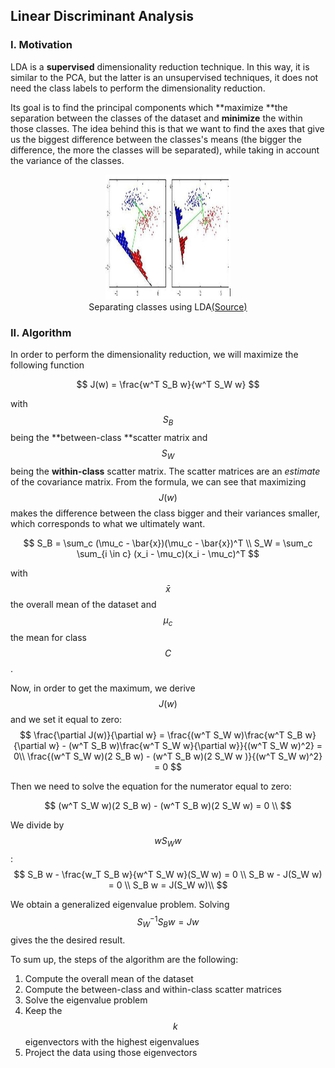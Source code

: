## Linear Discriminant Analysis

### I. Motivation

LDA is a **supervised** dimensionality reduction technique. In this way, it is similar to the PCA, but the latter is an unsupervised techniques, it does not need the class labels to perform the dimensionality reduction.

Its goal is to find the principal components which **maximize **the separation between the classes of the dataset and **minimize** the within those classes. The idea behind this is that we want to find the axes that give us the biggest difference between the classes's means \(the bigger the difference, the more the classes will be separated\), while taking in account the variance of the classes.

<figure align="center">
	<img src="/assets/lda/fisher-lda.jpg" alt="Separating classes using LDA" height="200" width="200">
	<figcaption>Separating classes using LDA<a href="http://www.stackoverflow.com">(Source)</a></figcaption>
</figure>

### II. Algorithm

In order to perform the dimensionality reduction, we will maximize the following function


$$
 J(w) = \frac{w^T S_B w}{w^T S_W w}
$$


with $$S_B$$ being the **between-class **scatter matrix and $$S_W$$ being the **within-class** scatter matrix. The scatter matrices are an _estimate_ of the covariance matrix. From the formula, we can see that maximizing $$J(w)$$ makes the difference between the class bigger and their variances smaller, which corresponds to what we ultimately want.


$$
S_B = \sum_c (\mu_c - \bar{x})(\mu_c - \bar{x})^T \\ S_W = \sum_c \sum_{i \in c} (x_i - \mu_c)(x_i - \mu_c)^T
$$


with $$\bar{x}$$ the overall mean of the dataset and $$\mu_c$$ the mean for class $$C$$.

Now, in order to get the maximum, we derive $$J(w)$$ and we set it equal to zero:
$$
\frac{\partial J(w)}{\partial w} = \frac{(w^T S_W w)\frac{w^T S_B w}{\partial w} - (w^T S_B w)\frac{w^T S_W w}{\partial w}}{(w^T S_W w)^2} = 0\\
\frac{(w^T S_W w)(2 S_B w) - (w^T S_B w)(2 S_W w )}{(w^T S_W w)^2} = 0
$$

Then we need to solve the equation for the numerator equal to zero:

$$
(w^T S_W w)(2 S_B w) - (w^T S_B w)(2 S_W w) = 0 \\
$$

We divide by $$w S_W w$$:
$$
S_B w - \frac{w_T S_B w}{w^T S_W w}(S_W w) = 0 \\
S_B w - J(S_W w) = 0 \\
S_B w = J(S_W w)\\
$$

We obtain a generalized eigenvalue problem. Solving $$S_W^{-1}S_Bw = Jw$$ gives the the desired result.

To sum up, the steps of the algorithm are the following:

1. Compute the overall mean of the dataset
2. Compute the between-class and within-class scatter matrices
3. Solve the eigenvalue problem
4. Keep the $$k$$ eigenvectors with the highest eigenvalues
5. Project the data using those eigenvectors

